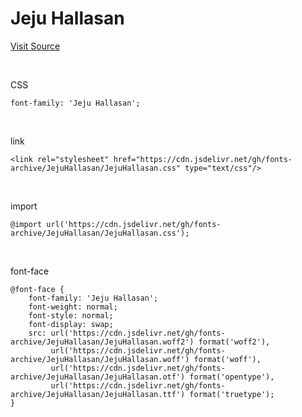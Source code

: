 # Jeju Hallasan

[Visit Source](https://www.jeju.go.kr/jeju/symbol/font/infor.htm)

&nbsp;

CSS

```
font-family: 'Jeju Hallasan';
```

&nbsp;

link

```
<link rel="stylesheet" href="https://cdn.jsdelivr.net/gh/fonts-archive/JejuHallasan/JejuHallasan.css" type="text/css"/>
```

&nbsp;

import

```
@import url('https://cdn.jsdelivr.net/gh/fonts-archive/JejuHallasan/JejuHallasan.css');
```

&nbsp;

font-face

```
@font-face {
    font-family: 'Jeju Hallasan';
    font-weight: normal;
    font-style: normal;
    font-display: swap;
    src: url('https://cdn.jsdelivr.net/gh/fonts-archive/JejuHallasan/JejuHallasan.woff2') format('woff2'),
         url('https://cdn.jsdelivr.net/gh/fonts-archive/JejuHallasan/JejuHallasan.woff') format('woff'),
         url('https://cdn.jsdelivr.net/gh/fonts-archive/JejuHallasan/JejuHallasan.otf') format('opentype'),
         url('https://cdn.jsdelivr.net/gh/fonts-archive/JejuHallasan/JejuHallasan.ttf') format('truetype');
}
```
